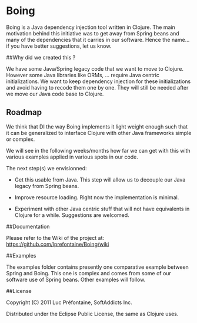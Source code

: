 # Boing

Boing is a Java dependency injection tool written in Clojure. The main motivation behind
this initiative was to get away from Spring beans and many of the dependencies that it
carries in our software. Hence the name... if you have better suggestions, let us know.

##Why did we created this ?

We have some Java/Spring legacy code that we want to move to Clojure.
However some Java libraries like ORMs, ... require Java centric initializations.
We want to keep dependency injection for these initializations and avoid
having to recode them one by one.
They will still be needed after we move our Java code base to Clojure.

## Roadmap

We think that DI the way Boing implements it light weight enough such that
it can be generalized to interface Clojure with other Java frameworks simple
or complex.

We will see in the following weeks/months how far we can get with this with 
various examples applied in various spots in our code.

The next step(s) we envisionned:

- Get this usable from Java. This step will allow us to decouple
  our Java legacy from Spring beans.
  
- Improve resource loading. Right now the implementation is minimal.

- Experiment with other Java centric stuff that will not have equivalents
  in Clojure for a while. Suggestions are welcomed.

##Documentation

Please refer to the Wiki of the project at:
https://github.com/lprefontaine/Boing/wiki

##Examples

The examples folder contains presently one comparative example between Spring
and Boing. This one is complex and comes from some of our software use of
Spring beans. Other examples will follow.

##License

Copyright (C) 2011 Luc Préfontaine, SoftAddicts Inc.

Distributed under the Eclipse Public License, the same as Clojure
uses. 
